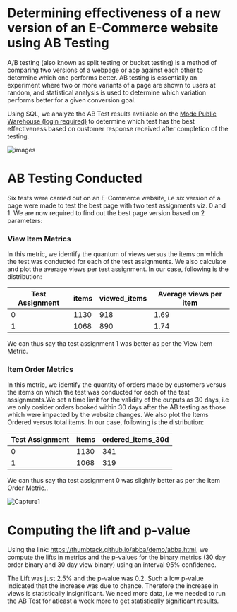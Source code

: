 # Determining effectiveness of a new version of an E-Commerce website using AB Testing

A/B testing (also known as split testing or bucket testing) is a method of comparing two versions of a webpage or app against each other to determine which one performs better. AB testing is essentially an experiment where two or more variants of a page are shown to users at random, and statistical analysis is used to determine which variation performs better for a given conversion goal. 

Using SQL, we analyze the AB Test results available on the [Mode Public Warehouse (login required)](https://app.mode.com/home/pranav_tumkur/data_sources/0a671f65888c) to determine which test has the best effectiveness based on customer response received after completion of the testing.

![images](https://user-images.githubusercontent.com/65482013/84435684-dc802180-ac4f-11ea-8957-936a6dc0c5f6.png)

# AB Testing Conducted

Six tests were carried out on an E-Commerce website, i.e six version of a page were made to test the best page with two test assignments viz. 0 and 1. We are now required to find out the best page version based on 2 parameters:

### View Item Metrics

In this metric, we identify the quantum of views versus the items on which the test was conducted for each of the test assignments. We also calculate and plot the average views per test assignment. In our case, following is the distribution:

| Test Assignment | items | viewed_items | Average views per item |
|-----------------|-------|--------------|------------------------|
| 0               | 1130  | 918          | 1.69                   |
| 1               | 1068  | 890          | 1.74                   |

We can thus say tha test assignment 1 was better as per the View Item Metric.


### Item Order Metrics

In this metric, we identify the quantity of orders made by customers versus the items on which the test was conducted for each of the test assignments.We set a time limit for the validity of the outputs as 30 days, i.e we only cosider orders booked within 30 days after the AB testing as those which were impacted by the website changes. We also plot the Items Ordered versus total items. In our case, following is the distribution:

| Test Assignment | items | ordered_items_30d |
|-----------------|-------|-------------------|
| 0               | 1130  | 341               |
| 1               | 1068  | 319               |

We can thus say tha test assignment 0 was slightly better as per the Item Order Metric..

![Capture1](https://user-images.githubusercontent.com/65482013/84435017-a8583100-ac4e-11ea-9c9d-5a7c37ad786b.PNG)


# Computing the lift and p-value

Using the link: https://thumbtack.github.io/abba/demo/abba.html, we compute the lifts in metrics and the p-values for the binary metrics (30 day order binary and 30 day view binary) using an interval 95% confidence. 

The Lift was just 2.5% and the p-value was 0.2. Such a low p-value indicated that the increase was due to chance. Therefore the increase in views is statistically insignificant. We need more data, i.e we needed to run the AB Test for atleast a week more to get statistically significant results.

